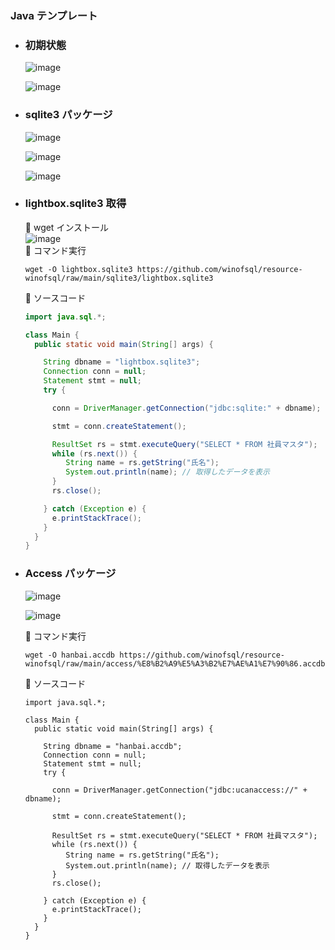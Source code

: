### Java テンプレート

- ### 初期状態
  ![image](https://github.com/winofsql/subject-231206/assets/1501327/b6b1a6b3-b02f-487a-a7a5-de8b11219aae)

  ![image](https://github.com/winofsql/subject-231206/assets/1501327/8db8b8ef-0b8d-4245-8d48-9c063c95805e)


- ### sqlite3 パッケージ
  ![image](https://github.com/winofsql/subject-231206/assets/1501327/58599302-d4cf-4920-afed-ca4b8c5165fc)

  ![image](https://github.com/winofsql/subject-231206/assets/1501327/7268875b-7998-4bdb-be75-d1bfd16e60c1)

  ![image](https://github.com/winofsql/subject-231206/assets/1501327/a46343be-4256-4603-ba12-ea51000ff087)

- ### lightbox.sqlite3 取得
  🔴 wget インストール\
  ![image](https://github.com/winofsql/subject-231206/assets/1501327/8690da13-fe61-443c-b565-8df2876821d4)\
  🔴 コマンド実行
  ```
  wget -O lightbox.sqlite3 https://github.com/winofsql/resource-winofsql/raw/main/sqlite3/lightbox.sqlite3
  ```
  🔴 ソースコード
  ```java
  import java.sql.*;

  class Main {
    public static void main(String[] args) {
  
      String dbname = "lightbox.sqlite3";
      Connection conn = null;
      Statement stmt = null;
      try {
  
        conn = DriverManager.getConnection("jdbc:sqlite:" + dbname);
  
        stmt = conn.createStatement();
  
        ResultSet rs = stmt.executeQuery("SELECT * FROM 社員マスタ");
        while (rs.next()) {
           String name = rs.getString("氏名");
           System.out.println(name); // 取得したデータを表示
        }
        rs.close();
  
      } catch (Exception e) {
        e.printStackTrace();
      }
    }
  }
  ```

- ### Access パッケージ
  ![image](https://github.com/winofsql/subject-231206/assets/1501327/8b937cbb-bcd1-432f-99ea-484d04277516)

  ![image](https://github.com/winofsql/subject-231206/assets/1501327/faedb2f9-c618-483c-8d78-dc2da5fb09f8)

  🔴 コマンド実行
  ```
  wget -O hanbai.accdb https://github.com/winofsql/resource-winofsql/raw/main/access/%E8%B2%A9%E5%A3%B2%E7%AE%A1%E7%90%86.accdb
  ```

  🔴 ソースコード
  ```
  import java.sql.*;
  
  class Main {
    public static void main(String[] args) {
  
      String dbname = "hanbai.accdb";
      Connection conn = null;
      Statement stmt = null;
      try {
  
        conn = DriverManager.getConnection("jdbc:ucanaccess://" + dbname);
  
        stmt = conn.createStatement();
  
        ResultSet rs = stmt.executeQuery("SELECT * FROM 社員マスタ");
        while (rs.next()) {
           String name = rs.getString("氏名");
           System.out.println(name); // 取得したデータを表示
        }
        rs.close();
  
      } catch (Exception e) {
        e.printStackTrace();
      }
    }
  }
  ```
 
